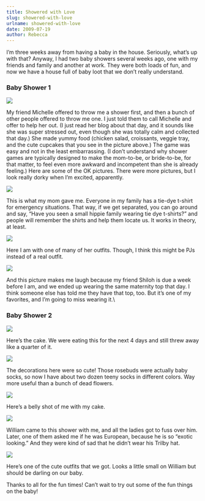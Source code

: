 ```yaml
---
title: Showered with Love
slug: showered-with-love
urlname: showered-with-love
date: 2009-07-19
author: Rebecca
---
```

I&#x02bc;m three weeks away from having a baby in the house. Seriously,
what&#x02bc;s up with that? Anyway, I had two baby showers several weeks ago,
one with my friends and family and another at work. They were both loads of fun,
and now we have a house full of baby loot that we don&#x02bc;t really
understand.

### Baby Shower 1

<img src="{static}/images/2009-06-27-baby-shower-01.jpg" class="img-fluid">

My friend Michelle offered to throw me a shower first, and then a bunch of other
people offered to throw me one. I just told them to call Michelle and offer to
help her out. (I just read her blog about that day, and it sounds like she was
super stressed out, even though she was totally calm and collected that day.)
She made yummy food (chicken salad, croissants, veggie tray, and the cute
cupcakes that you see in the picture above.) The game was easy and not in the
least embarrassing. (I don&#x02bc;t understand why shower games are typically
designed to make the mom-to-be, or bride-to-be, for that matter, to feel even
more awkward and incompetent than she is already feeling.) Here are some of the
OK pictures. There were more pictures, but I look really dorky when I&#x02bc;m
excited, apparently.

<img src="{static}/images/2009-06-27-baby-shower-02.jpg" class="img-fluid">

This is what my mom gave me. Everyone in my family has a tie-dye t-shirt for
emergency situations. That way, if we get separated, you can go around and say,
&ldquo;Have you seen a small hippie family wearing tie dye t-shirts?&rdquo; and
people will remember the shirts and help them locate us. It works in theory, at
least.

<img src="{static}/images/2009-06-27-baby-shower-03.jpg" class="img-fluid">

Here I am with one of many of her outfits. Though, I think this might be PJs
instead of a real outfit.

<img src="{static}/images/2009-06-27-baby-shower-04.jpg" class="img-fluid">

And this picture makes me laugh because my friend Shiloh is due a week before I
am, and we ended up wearing the same maternity top that day. I think someone
else has told me they have that top, too. But it&#x02bc;s one of my favorites,
and I&#x02bc;m going to miss wearing it.\

### Baby Shower 2

<img src="{static}/images/2009-07-02-baby-shower-01.jpg" class="img-fluid">

Here&#x02bc;s the cake. We were eating this for the next 4 days and still threw
away like a quarter of it.

<img src="{static}/images/2009-07-02-baby-shower-02.jpg" class="img-fluid">

The decorations here were so cute! Those rosebuds were actually baby socks, so
now I have about two dozen teeny socks in different colors. Way more useful than
a bunch of dead flowers.

<img src="{static}/images/2009-07-02-baby-shower-03.jpg" class="img-fluid">

Here&#x02bc;s a belly shot of me with my cake.

<img src="{static}/images/2009-07-02-baby-shower-04.jpg" class="img-fluid">

William came to this shower with me, and all the ladies got to fuss over him.
Later, one of them asked me if he was European, because he is so &ldquo;exotic
looking.&rdquo; And they were kind of sad that he didn&#x02bc;t wear his Trilby
hat.

<img src="{static}/images/2009-07-02-baby-shower-05.jpg" class="img-fluid">

Here&#x02bc;s one of the cute outfits that we got. Looks a little small on
William but should be darling on our baby.

Thanks to all for the fun times! Can&#x02bc;t wait to try out some of the fun
things on the baby!
